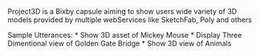 Project3D is a Bixby capsule aiming to show users wide variety of 3D models provided by multiple webServices like SketchFab, Poly and others

Sample Utterances:
        * Show 3D asset of Mickey Mouse
        * Display Three Dimentional view of Golden Gate Bridge
        * Show 3D view of Animals

